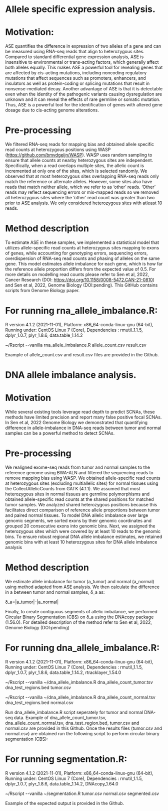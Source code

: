 # Allele specific expression analysis.

# Motivation:

ASE quantifies the difference in expression of two alleles of a gene and can be measured using RNA-seq reads that align to heterozygous sites. Compared to standard differential gene expression analysis, ASE is insensitive to environmental or trans-acting factors, which generally affect both alleles equally. This makes ASE a powerful tool for revealing genes that are affected by cis-acting mutations, including noncoding regulatory mutations that affect sequences such as promoters, enhancers, and insulators as well as protein-coding or splicing mutations that result in nonsense-mediated decay. Another advantage of ASE is that it is detectable even when the identity of the pathogenic variants causing dysregulation are unknown and it can reveal the effects of rare germline or somatic mutation. Thus, ASE is a powerful tool for the identification of genes with altered gene dosage due to cis-acting genome alterations.

# Pre-processing
We filtered RNA-seq reads for mapping bias and obtained allele specific read counts at heterozygous positions using WASP (https://github.com/bmvdgeijn/WASP). WASP uses random sampling to ensure that allele counts at nearby heterozygous sites are independent. Specifically, when a read overlaps multiple sites, the allelic count is incremented at only one of the sites, which is selected randomly. We observed that at most heterozygous sites overlapping RNA-seq reads only match the reference or alternate alleles. However, some sites also have reads that match neither allele, which we refer to as ‘other’ reads. ‘Other’ reads may reflect sequencing errors or mis-mapped reads so we removed all heterozygous sites where the ‘other’ read count was greater than two prior to ASE analysis. We only considered heterozygous sites with atleast 10 reads.

# Method description
To estimate ASE in these samples, we implemented a statistical model that utilizes allele-specific read counts at heterozygous sites mapping to exons of genes, while accounting for genotyping errors, sequencing errors, overdispersion of RNA-seq read counts and phasing of alleles on the same gene. This model estimates allele imbalance for each gene, which is how far the reference allele proportion differs from the expected value of 0.5. For more details on modelling read counts please refer to Sen et al, 2022, Cancer Research (DOI: https://doi.org/10.1158/0008-5472.CAN-21-0810) and Sen et al, 2022, Genome Biology (DOI:pending). This GitHub contains scripts from Genome Biology paper.

# For running rna_allele_imbalance.R:

R version 4.1.2 (2021-11-01), Platform: x86_64-conda-linux-gnu (64-bit), Running under: CentOS Linux 7 (Core), Dependencies : rmutil_1.1.5, dplyr_1.0.7, plyr_1.8.6, data.table_1.14.2

~/Rscript --vanilla rna_allele_imbalance.R allele_count.csv result.csv

Example of allele_count.csv and result.csv files are provided in the Github.

# DNA allele imbalance analysis.

# Motivation
While several existing tools leverage read depth to predict SCNAs, these methods have limited precision and report many false positive focal SCNAs. In Sen et al, 2022 Genome Biology we demonstrated that quantifying difference in allele-imbalance in DNA-seq reads between tumor and normal samples can be a powerful method to detect SCNAs.

# Pre-processing
We realigned exome-seq reads from tumor and normal samples to the reference genome using BWA-ALN and filtered the sequencing reads to remove mapping bias using WASP. We obtained allele-specific read counts at heterozygous sites (excluding multiallelic sites) for normal tissues using the CollectAllelicCounts from GATK (4.1.1). We assumed that most heterozygous sites in normal tissues are germline polymorphisms and obtained allele-specific read counts at the shared positions for matched tumor samples. We analyzed shared heterozygous positions because this facilitates direct comparison of reference allele proportions between tumor and paired normal tissues. To model DNA allelic imbalance over large genomic segments, we sorted exons by their genomic coordinates and grouped 20 consecutive exons into genomic bins. Next, we assigned the heterozygous sites which were covered by at least 10 reads to the genomic bins. To ensure robust regional DNA allele imbalance estimates, we retained genomic bins with at least 10 heterozygous sites for DNA allele imbalance analysis

# Method description
We estimate allele imbalance for tumor (a_tumor) and normal (a_normal) using method adapted from ASE analysis. We then calculate the difference in a between tumor and normal samples, δ_a as:

δ_a=|a_tumor|-|a_normal|

Finally, to create contiguous segments of allelic imbalance, we performed Circular Binary Segmentation (CBS) on δ_a using the DNAcopy package (1.56.0). For detailed description of the method refer to Sen et al, 2022, Genome Biology (DOI:pending) 

# For running dna_allele_imbalance.R:

R version 4.1.2 (2021-11-01), Platform: x86_64-conda-linux-gnu (64-bit), Running under: CentOS Linux 7 (Core), Dependencies : rmutil_1.1.5, dplyr_1.0.7, plyr_1.8.6, data.table_1.14.2, rtracklayer_1.54.0 

~/Rscript --vanilla ~/dna_allele_imbalance.R dna_allele_count_tumor.tsv dna_test_regions.bed tumor.csv

~/Rscript --vanilla ~/dna_allele_imbalance.R dna_allele_count_normal.tsv dna_test_regions.bed normal.csv

Run dna_allele_imbalance.R script seperately for tumor and normal DNA-seq data. Example of dna_allele_count_tumor.tsv, dna_allele_count_normal.tsv, dna_test_region.bed, tumor.csv and normal.csv are provided in this Github. 
Once the results files (tumor.csv and normal.csv) are obtained run the following script to perform circular binary segmentation (CBS):

# For running segmentation.R:

R version 4.1.2 (2021-11-01), Platform: x86_64-conda-linux-gnu (64-bit), Running under: CentOS Linux 7 (Core), Dependencies : rmutil_1.1.5, dplyr_1.0.7, plyr_1.8.6, data.table_1.14.2, DNAcopy_1.64.0

~/Rscript --vanilla ~/segmentation.R tumor.csv normal.csv segmented.csv

Example of the expected output is provided in the Github.

















